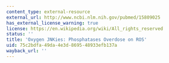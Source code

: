 ```yaml
---
content_type: external-resource
external_url: http://www.ncbi.nlm.nih.gov/pubmed/15809025
has_external_license_warning: true
license: https://en.wikipedia.org/wiki/All_rights_reserved
status: ''
title: 'Oxygen JNKies: Phosphatases Overdose on ROS'
uid: 75c2bdfa-49da-4e3d-8695-48933efb137a
wayback_url: ''
---
```

